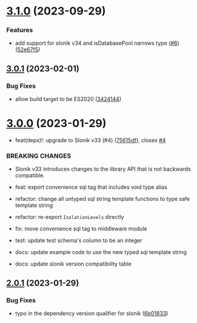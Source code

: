# [3.1.0](https://github.com/AndrewJo/express-slonik/compare/v3.0.1...v3.1.0) (2023-09-29)

### Features

- add support for slonik v34 and isDatabasePool narrows type ([#6](https://github.com/AndrewJo/express-slonik/issues/6)) ([52e67f5](https://github.com/AndrewJo/express-slonik/commit/52e67f5ac7547a1b6bae2fab8d5851160bc472ae))

## [3.0.1](https://github.com/AndrewJo/express-slonik/compare/v3.0.0...v3.0.1) (2023-02-01)

### Bug Fixes

- allow build target to be ES2020 ([3424144](https://github.com/AndrewJo/express-slonik/commit/3424144cbe98f05d01edaef099ca3df354d9c13b))

# [3.0.0](https://github.com/AndrewJo/express-slonik/compare/v2.0.1...v3.0.0) (2023-01-29)

- feat(deps)!: upgrade to Slonik v33 (#4) ([75615df](https://github.com/AndrewJo/express-slonik/commit/75615df562d1770fffe316bd1865b3ee17624894)), closes [#4](https://github.com/AndrewJo/express-slonik/issues/4)

### BREAKING CHANGES

- Slonik v33 introduces changes to the library API that is not backwards compatible.

- feat: export convenience sql tag that includes void type alias

- refactor: change all untyped sql string template functions to type safe template string

- refactor: re-export `IsolationLevels` directly

- fix: move convenience sql tag to middleware module

- test: update test schema's column to be an integer

- docs: update example code to use the new typed sql template string

- docs: update slonik version compatibility table

## [2.0.1](https://github.com/AndrewJo/express-slonik/compare/v2.0.0...v2.0.1) (2023-01-29)

### Bug Fixes

- typo in the dependency version qualifier for slonik ([6b01833](https://github.com/AndrewJo/express-slonik/commit/6b01833da470a96c662a13efa0c33b6ae69fc444))
